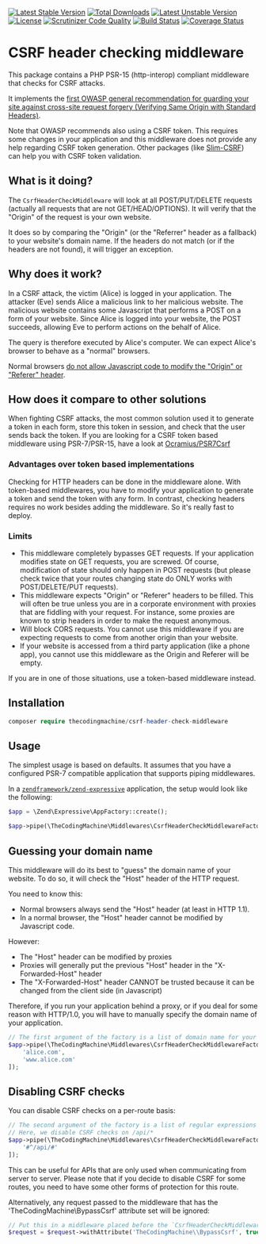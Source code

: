 [![Latest Stable Version](https://poser.pugx.org/thecodingmachine/csrf-header-check-middleware/v/stable)](https://packagist.org/packages/thecodingmachine/csrf-header-check-middleware)
[![Total Downloads](https://poser.pugx.org/thecodingmachine/csrf-header-check-middleware/downloads)](https://packagist.org/packages/thecodingmachine/csrf-header-check-middleware)
[![Latest Unstable Version](https://poser.pugx.org/thecodingmachine/csrf-header-check-middleware/v/unstable)](https://packagist.org/packages/thecodingmachine/csrf-header-check-middleware)
[![License](https://poser.pugx.org/thecodingmachine/csrf-header-check-middleware/license)](https://packagist.org/packages/thecodingmachine/csrf-header-check-middleware)
[![Scrutinizer Code Quality](https://scrutinizer-ci.com/g/thecodingmachine/csrf-header-check-middleware/badges/quality-score.png?b=master)](https://scrutinizer-ci.com/g/thecodingmachine/csrf-header-check-middleware/?branch=master)
[![Build Status](https://travis-ci.org/thecodingmachine/csrf-header-check-middleware.svg?branch=master)](https://travis-ci.org/thecodingmachine/csrf-header-check-middleware)
[![Coverage Status](https://coveralls.io/repos/thecodingmachine/csrf-header-check-middleware/badge.svg?branch=master&service=github)](https://coveralls.io/github/thecodingmachine/csrf-header-check-middleware?branch=master)

# CSRF header checking middleware

This package contains a PHP PSR-15 (http-interop) compliant middleware that checks for CSRF attacks.

It implements the [first OWASP general recommendation for guarding your site against cross-site request forgery (Verifying Same Origin with Standard Headers)](https://www.owasp.org/index.php/Cross-Site_Request_Forgery_(CSRF)_Prevention_Cheat_Sheet).

Note that OWASP recommends also using a CSRF token. This requires some changes in your application and this middleware does not provide any help regarding CSRF token generation.
Other packages (like [Slim-CSRF](https://github.com/slimphp/Slim-Csrf)) can help you with CSRF token validation.

What is it doing?
-----------------

The `CsrfHeaderCheckMiddleware` will look at all POST/PUT/DELETE requests (actually all requests that are not GET/HEAD/OPTIONS).
It will verify that the "Origin" of the request is your own website.

It does so by comparing the "Origin" (or the "Referrer" header as a fallback) to your website's domain name.
If the headers do not match (or if the headers are not found), it will trigger an exception.

Why does it work?
-----------------

In a CSRF attack, the victim (Alice) is logged in your application.
The attacker (Eve) sends Alice a malicious link to her malicious website. The malicious website contains some Javascript that performs a POST on a form of your website. Since Alice is logged into your website, the POST succeeds, allowing Eve to perform actions on the behalf of Alice.

The query is therefore executed by Alice's computer. We can expect Alice's browser to behave as a "normal" browsers.

Normal browsers [do not allow Javascript code to modify the "Origin" or "Referer" header](https://developer.mozilla.org/en-US/docs/Glossary/Forbidden_header_name).

How does it compare to other solutions
--------------------------------------

When fighting CSRF attacks, the most common solution used it to generate a token in each form, store this token in session, and check that the user sends back the token.
If you are looking for a CSRF token based middleware using PSR-7/PSR-15, have a look at [Ocramius/PSR7Csrf](https://github.com/Ocramius/PSR7Csrf/)

### Advantages over token based implementations

Checking for HTTP headers can be done in the middleware alone.
With token-based middlewares, you have to modify your application to generate a token and send the token with any form. In contrast, checking headers requires no work besides adding the middleware. So it's really fast to deploy.

### Limits

- This middleware completely bypasses GET requests. If your application modifies state on GET requests, you are screwed. Of course, modification of state should only happen in POST requests (but please check twice that your routes changing state do ONLY works with POST/DELETE/PUT requests).
- This middleware expects "Origin" or "Referer" headers to be filled. This will often be true unless you are in a corporate environment with proxies that are fiddling with your request. For instance, some proxies are known to strip headers in order to make the request anonymous.
- Will block CORS requests. You cannot use this middleware if you are expecting requests to come from another origin than your website.
- If your website is accessed from a third party application (like a phone app), you cannot use this middleware as the Origin and Referer will be empty.

If you are in one of those situations, use a token-based middleware instead.

Installation
------------

```php
composer require thecodingmachine/csrf-header-check-middleware
```

Usage
-----

The simplest usage is based on defaults. It assumes that you have
a configured PSR-7 compatible application that supports piping
middlewares.

In a [`zendframework/zend-expressive`](https://github.com/zendframework/zend-expressive)
application, the setup would look like the following:

```php
$app = \Zend\Expressive\AppFactory::create();

$app->pipe(\TheCodingMachine\Middlewares\CsrfHeaderCheckMiddlewareFactory::createDefault();
```

Guessing your domain name
-------------------------

This middleware will do its best to "guess" the domain name of your website. To do so, it will check the "Host" header of the HTTP request.

You need to know this:

- Normal browsers always send the "Host" header (at least in HTTP 1.1).
- In a normal browser, the "Host" header cannot be modified by Javascript code.

However:

- The "Host" header can be modified by proxies
- Proxies will generally put the previous "Host" header in the "X-Forwarded-Host" header
- The "X-Forwarded-Host" header CANNOT be trusted because it can be changed from the client side (in Javascript)

Therefore, if you run your application behind a proxy, or if you deal for some reason with HTTP/1.0, you will have to manually specify the domain name of your application.

```php
// The first argument of the factory is a list of domain name for your application.
$app->pipe(\TheCodingMachine\Middlewares\CsrfHeaderCheckMiddlewareFactory::createDefault([
    'alice.com',
    'www.alice.com'
]);
```

Disabling CSRF checks
---------------------

You can disable CSRF checks on a per-route basis:

```php
// The second argument of the factory is a list of regular expressions that will be matched on the path.
// Here, we disable CSRF checks on /api/*
$app->pipe(\TheCodingMachine\Middlewares\CsrfHeaderCheckMiddlewareFactory::createDefault([], [
    '#^/api/#'
]);
```

This can be useful for APIs that are only used when communicating from server to server. Please note that if you decide to disable CSRF for some routes, you need to have some other forms of protection for this route.

Alternatively, any request passed to the middleware that has the 'TheCodingMachine\BypassCsrf' attribute set will be ignored:

```php
// Put this in a middleware placed before the `CsrfHeaderCheckMiddleware` to disable it.
$request = $request->withAttribute('TheCodingMachine\\BypassCsrf', true);
```
